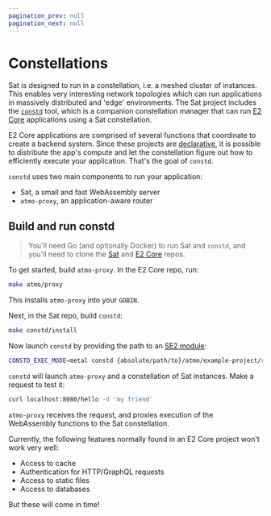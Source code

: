 ```yaml
---
pagination_prev: null
pagination_next: null
---
```


# Constellations

Sat is designed to run in a constellation, i.e. a meshed cluster of instances. This enables very interesting network topologies which can run applications in massively distributed and 'edge' environments. The Sat project includes the [`constd`](https://github.com/suborbital/sat/tree/main/constd) tool, which is a companion constellation manager that can run [E2 Core](docs/e2core/e2core.md) applications using a Sat constellation.

E2 Core applications are comprised of several functions that coordinate to create a backend system. Since these projects are [declarative](https://atmo.suborbital.dev/concepts/the-directive), it is possible to distribute the app's compute and let the constellation figure out how to efficiently execute your application. That's the goal of `constd`.

`constd` uses two main components to run your application:

- Sat, a small and fast WebAssembly server
- `atmo-proxy`, an application-aware router

## Build and run constd

> You'll need Go (and optionally Docker) to run Sat and `constd`, and you'll need to clone the [Sat](https://github.com/suborbital/sat) and [E2 Core](https://github.com/suborbital/atmo) repos.

To get started, build `atmo-proxy`. In the E2 Core repo, run:

```bash
make atmo/proxy
```

This installs `atmo-proxy` into your `GOBIN`.

Next, in the Sat repo, build `constd`:

```bash
make constd/install
```

Now launch `constd` by providing the path to an [SE2 module](docs/e2core/usage/build-your-application.md):

```bash
CONSTD_EXEC_MODE=metal constd {absolute/path/to}/atmo/example-project/runnables.wasm.zip
```

`constd` will launch `atmo-proxy` and a constellation of Sat instances. Make a request to test it:

```bash
curl localhost:8080/hello -d 'my friend'
```

`atmo-proxy` receives the request, and proxies execution of the WebAssembly functions to the Sat constellation.

Currently, the following features normally found in an E2 Core project won't work very well:

- Access to cache
- Authentication for HTTP/GraphQL requests
- Access to static files
- Access to databases

But these will come in time!
